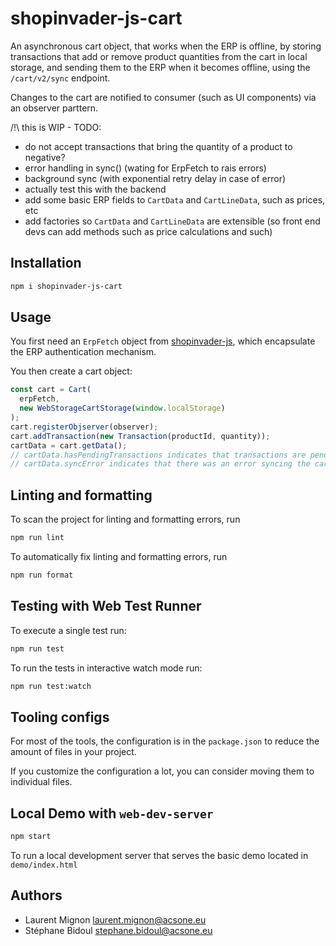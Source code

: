 # shopinvader-js-cart

An asynchronous cart object, that works when the ERP is offline, by storing transactions
that add or remove product quantities from the cart in local storage, and sending them
to the ERP when it becomes offline, using the `/cart/v2/sync` endpoint.

Changes to the cart are notified to consumer (such as UI components) via an observer
parttern.

/!\ this is WIP - TODO:

- do not accept transactions that bring the quantity of a product to negative?
- error handling in sync() (wating for ErpFetch to rais errors)
- background sync (with exponential retry delay in case of error)
- actually test this with the backend
- add some basic ERP fields to `CartData` and `CartLineData`, such as prices, etc
- add factories so `CartData` and `CartLineData` are extensible (so front end devs
  can add methods such as price calculations and such)

## Installation

```bash
npm i shopinvader-js-cart
```

## Usage

You first need an `ErpFetch` object from
[shopinvader-js](https://github.com/shopinvader/shopinvader-js), which encapsulate the
ERP authentication mechanism.

You then create a cart object:

```typescript
const cart = Cart(
  erpFetch,
  new WebStorageCartStorage(window.localStorage)
);
cart.registerObjserver(observer);
cart.addTransaction(new Transaction(productId, quantity));
cartData = cart.getData();
// cartData.hasPendingTransactions indicates that transactions are pending synchronization
// cartData.syncError indicates that there was an error syncing the cart with the ERP
```

## Linting and formatting

To scan the project for linting and formatting errors, run

```bash
npm run lint
```

To automatically fix linting and formatting errors, run

```bash
npm run format
```

## Testing with Web Test Runner

To execute a single test run:

```bash
npm run test
```

To run the tests in interactive watch mode run:

```bash
npm run test:watch
```


## Tooling configs

For most of the tools, the configuration is in the `package.json` to reduce the amount of files in your project.

If you customize the configuration a lot, you can consider moving them to individual files.

## Local Demo with `web-dev-server`

```bash
npm start
```

To run a local development server that serves the basic demo located in `demo/index.html`

## Authors

- Laurent Mignon <laurent.mignon@acsone.eu>
- Stéphane Bidoul <stephane.bidoul@acsone.eu>

